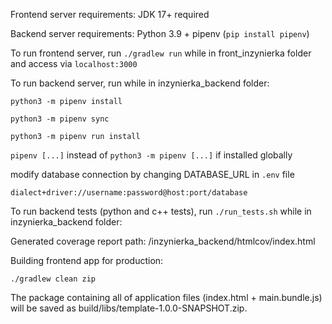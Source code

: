 Frontend server requirements: JDK 17+ required

Backend server requirements: Python 3.9 + pipenv (`pip install pipenv`)

To run frontend server, run `./gradlew run` while in front_inzynierka folder and access via `localhost:3000`

To run backend server, run while in inzynierka_backend folder:

`python3 -m pipenv install`

`python3 -m pipenv sync`

`python3 -m pipenv run install`

`pipenv [...]` instead of `python3 -m pipenv [...]` if installed globally

modify database connection by changing DATABASE_URL in `.env` file

`dialect+driver://username:password@host:port/database`

To run backend tests (python and c++ tests), run `./run_tests.sh` while in inzynierka_backend folder:

Generated coverage report path: /inzynierka_backend/htmlcov/index.html

Building frontend app for production:

`./gradlew clean zip`

The package containing all of application files (index.html + main.bundle.js) will be saved as build/libs/template-1.0.0-SNAPSHOT.zip.
